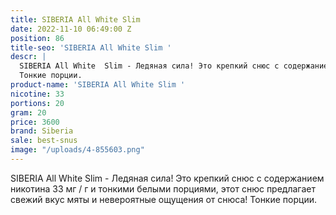```yaml
---
title: SIBERIA All White Slim
date: 2022-11-10 06:49:00 Z
position: 86
title-seo: 'SIBERIA All White Slim '
descr: |
  SIBERIA All White  Slim - Ледяная сила! Это крепкий снюс с содержанием никотина 33 мг / г и тонкими белыми порциями, этот снюс предлагает свежий вкус мяты и невероятные ощущения от снюса!
  Тонкие порции.
product-name: 'SIBERIA All White Slim '
nicotine: 33
portions: 20
gram: 20
price: 3600
brand: Siberia
sale: best-snus
image: "/uploads/4-855603.png"
---
```


SIBERIA All White Slim - Ледяная сила! Это крепкий снюс с содержанием никотина 33 мг / г и тонкими белыми порциями, этот снюс предлагает свежий вкус мяты и невероятные ощущения от снюса!
Тонкие порции.
